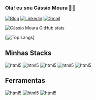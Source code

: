 ### Olá! eu sou Cássio Moura 👋🏻
[![Blog](https://img.shields.io/badge/Instagram-E4405F?style=for-the-badge&logo=instagram&logoColor=white)](https://www.instagram.com/_cassinhov4/)
[![Linkedin](https://img.shields.io/badge/LinkedIn-0077B5?style=for-the-badge&logo=linkedin&logoColor=white)](https://www.linkedin.com/in/c%C3%A1ssio-moura-4118aa313/)
[![Gmail](https://img.shields.io/badge/Gmail-D14836?style=for-the-badge&logo=gmail&logoColor=white)](cassiokk13@gmail.com)

![Cássio Moura GitHub stats](https://github-readme-stats.vercel.app/api?username=C4SS1NH0&show_icons=true&theme=tokyonight)

[![Top Langs](https://github-readme-stats.vercel.app/api/top-langs/?username=C4SS1NH0&layout=donut)]


## Minhas Stacks
<div style="display: inline-block">
<img align="center" alt="html5" src="https://img.shields.io/badge/HTML5-E34F26?style=for-the-badge&logo=html5&logoColor=white"/>
<img align="center" alt="html5" src="https://img.shields.io/badge/CSS3-1572B6?style=for-the-badge&logo=css3&logoColor=white"/>
<img align="center" alt="html5" src="https://img.shields.io/badge/JavaScript-F7DF1E?style=for-the-badge&logo=javascript&logoColor=black"/>
<img align="center" alt="html5" src="https://img.shields.io/badge/Sass-CC6699?style=for-the-badge&logo=sass&logoColor=white"/>
<img align="center" alt="html5" src="https://img.shields.io/badge/React-20232A?style=for-the-badge&logo=react&logoColor=61DAFB"/>
</div>

## Ferramentas 
<div style="display: inline-block," >
<img align="center" alt="html5" src="https://img.shields.io/badge/Figma-F24E1E?style=for-the-badge&logo=figma&logoColor=white"/>
<img align="center" alt="html5" src="https://img.shields.io/badge/Adobe%20Photoshop-31A8FF?style=for-the-badge&logo=Adobe%20Photoshop&logoColor=black"/>
<img align="center"  alt="html5" src="https://img.shields.io/badge/Visual_Studio_Code-0078D4?style=for-the-badge&logo=visual%20studio%20code&logoColor=white"/>
</div>









